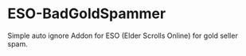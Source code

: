 ESO-BadGoldSpammer
==================

Simple auto ignore Addon for ESO (Elder Scrolls Online) for gold seller spam.
